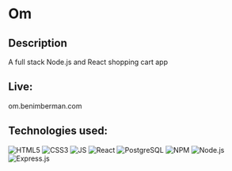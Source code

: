 # Om

## Description
A full stack Node.js and React shopping cart app

## Live:
om.benimberman.com

## Technologies used:
![HTML5](https://upload.wikimedia.org/wikipedia/commons/thumb/6/61/HTML5_logo_and_wordmark.svg/200px-HTML5_logo_and_wordmark.svg.png)
![CSS3](https://upload.wikimedia.org/wikipedia/commons/thumb/d/d5/CSS3_logo_and_wordmark.svg/200px-CSS3_logo_and_wordmark.svg.png)
![JS](https://upload.wikimedia.org/wikipedia/commons/thumb/d/d4/Javascript-shield.svg/200px-Javascript-shield.svg.png)
![React](https://upload.wikimedia.org/wikipedia/commons/thumb/a/a7/React-icon.svg/200px-React-icon.svg.png)
![PostgreSQL](https://upload.wikimedia.org/wikipedia/commons/thumb/2/29/Postgresql_elephant.svg/200px-Postgresql_elephant.svg.png)
![NPM](https://upload.wikimedia.org/wikipedia/commons/thumb/d/db/Npm-logo.svg/200px-Npm-logo.svg.png)
![Node.js](https://upload.wikimedia.org/wikipedia/commons/thumb/d/d9/Node.js_logo.svg/200px-Node.js_logo.svg.png)
![Express.js](https://upload.wikimedia.org/wikipedia/commons/6/64/Expressjs.png)
